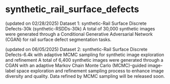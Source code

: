 # synthetic_rail_surface_defects

(updated on 02/28/2025) 
Dataset 1: synthetic-Rail Surface Discrete Defects-30k (synthetic-RSDDs-30k)
A total of 30,000 synthetic images were generated through a Conditional Generative Adversarial Network (CGAN) for rail surface defect segmentation tasks. 

(updated on 06/05/2025) 
Dataset 2: synthetic-Rail Surface Discrete Defects-6.4k with adaptive MCMC sampling for synthetic image exploration and refinement
A total of 6,400 synthetic images were generated through a CGAN with an adaptive Markov Chain Monte Carlo (MCMC)-guided image-label space exploration and refinement sampling process to enhance image diversity and quality. Data refined by MCMC sampling will be released soon.



